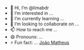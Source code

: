 - 👋 Hi, I’m @limabdr
- 👀 I’m interested in ...
- 🌱 I’m currently learning ...
- 💞️ I’m looking to collaborate on ...
- 📫 How to reach me ...
- 😄 Pronouns: ...
- ⚡ Fun fact: ...
[João Matheus](https://media.tenor.com/CDPJS5Uetk0AAAAM/cat-pillow.gif)
<!---
limabdr/limabdr is a ✨ special ✨ repository because its `README.md` (this file) appears on your GitHub profile.
You can click the Preview link to take a look at your changes.
--->
